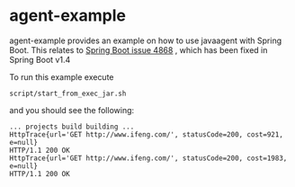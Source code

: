 # agent-example
agent-example provides an example on how to use javaagent with Spring Boot.
This relates to [Spring Boot issue 4868](https://github.com/spring-projects/spring-boot/issues/4868)
, which has been fixed in Spring Boot v1.4

To run this example execute 
```
script/start_from_exec_jar.sh
```

and you should see the following:

```
... projects build building ...
HttpTrace{url='GET http://www.ifeng.com/', statusCode=200, cost=921, e=null}
HTTP/1.1 200 OK
HttpTrace{url='GET http://www.ifeng.com/', statusCode=200, cost=1983, e=null}
HTTP/1.1 200 OK
```
